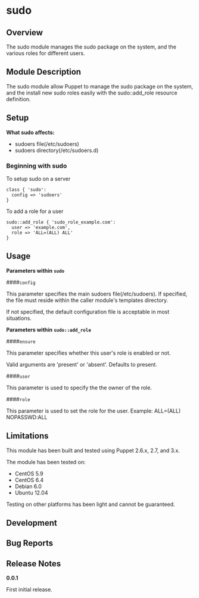 sudo
====


Overview
--------

The sudo module manages the sudo package on the system, and the various roles for different users.


Module Description
-------------------

The sudo module allow Puppet to manage the sudo package on the system, and the install new sudo roles easily with the sudo::add_role resource definition.

Setup
-----

**What sudo affects:**

* sudoers file(/etc/sudoers)
* sudoers directory(/etc/sudoers.d)
	
### Beginning with sudo

To setup sudo on a server

    class { 'sudo': 
      config => 'sudoers'
    }

To add a role for a user

    sudo::add_role { 'sudo_role_example.com':
      user => 'example.com',
      role => 'ALL=(ALL) ALL'
    }

Usage
------

**Parameters within `sudo`**

####`config`

This parameter specifies the main sudoers file(/etc/sudoers). If specified, the file must reside within the caller module's templates directory.

If not specified, the default configuration file is acceptable in most situations.


**Parameters within `sudo::add_role`**

####`ensure`

This parameter specifies whether this user's role is enabled or not.

Valid arguments are 'present' or 'absent'.
Defaults to present.

####`user`

This parameter is used to specify the the owner of the role.

####`role`

This parameter is used to set the role for the user.
Example: ALL=(ALL) NOPASSWD:ALL


Limitations
------------

This module has been built and tested using Puppet 2.6.x, 2.7, and 3.x.

The module has been tested on:

* CentOS 5.9
* CentOS 6.4
* Debian 6.0 
* Ubuntu 12.04

Testing on other platforms has been light and cannot be guaranteed. 

Development
------------

Bug Reports
-----------

Release Notes
--------------

**0.0.1**

First initial release.

